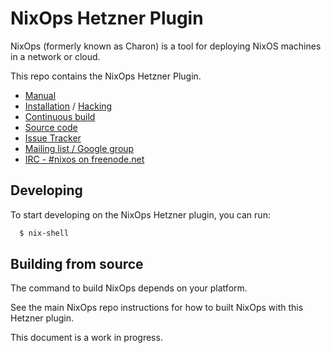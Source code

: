 # NixOps Hetzner Plugin

NixOps (formerly known as Charon) is a tool for deploying NixOS
machines in a network or cloud.

This repo contains the NixOps Hetzner Plugin.

* [Manual](https://nixos.org/nixops/manual/)
* [Installation](https://nixos.org/nixops/manual/#chap-installation) / [Hacking](https://nixos.org/nixops/manual/#chap-hacking)
* [Continuous build](http://hydra.nixos.org/jobset/nixops/master#tabs-jobs)
* [Source code](https://github.com/NixOS/nixops)
* [Issue Tracker](https://github.com/NixOS/nixops/issues)
* [Mailing list / Google group](https://groups.google.com/forum/#!forum/nixops-users)
* [IRC - #nixos on freenode.net](irc://irc.freenode.net/#nixos)

## Developing

To start developing on the NixOps Hetzner plugin, you can run:

```bash
  $ nix-shell
```

## Building from source

The command to build NixOps depends on your platform.

See the main NixOps repo instructions for how to built NixOps
with this Hetzner plugin.

This document is a work in progress.
